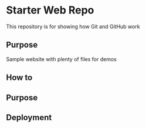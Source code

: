 # Starter Web Repo

This repository is for showing how Git and GitHub work

## Purpose

Sample website with plenty of files for demos

## How to

## Purpose

## Deployment
